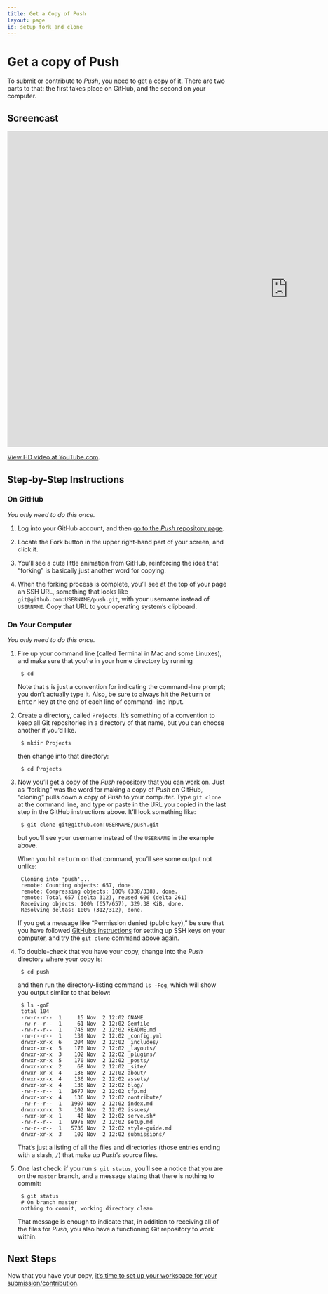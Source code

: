 ```yaml
---
title: Get a Copy of Push
layout: page
id: setup_fork_and_clone
---
```


# Get a copy of Push

To submit or contribute to *Push*, you need to get a copy of it. There are two parts to that: the
first takes place on GitHub, and the second on your computer.

## Screencast

<div class="video-container">
  <iframe width="1280" height="720" src="http://www.youtube.com/embed/OXJAfq3xPVI?rel=0" frameborder="0" allowfullscreen="allowfullscreen"> </iframe>
</div>

[View HD video at YouTube.com](http://www.youtube.com/watch_popup?v=OXJAfq3xPVI&hd=1).

## Step-by-Step Instructions

### On GitHub
*You only need to do this once.*

1. Log into your GitHub account, and then [go to the *Push* repository page](https://github.com/cwcon/push/).

1. Locate the Fork button in the upper right-hand part of your screen, and click it.

1. You’ll see a cute little animation from GitHub, reinforcing the idea that “forking” is basically
   just another word for copying.

1. When the forking process is complete, you’ll see at the top of your page an SSH URL, something
   that looks like `git@github.com:USERNAME/push.git`, with your username instead of `USERNAME`.
   Copy that URL to your operating system’s clipboard.

### On Your Computer
*You only need to do this once.*

1. Fire up your command line (called Terminal in Mac and some Linuxes), and make sure that you’re
   in your home directory by running

        $ cd

   Note that `$` is just a convention for indicating the command-line prompt; you don’t actually
   type it. Also, be sure to always hit the <kbd>Return</kbd> or <kbd>Enter</kbd> key at the
   end of each line of command-line input.

1. Create a directory, called `Projects`. It’s something of a convention to keep all Git
   repositories in a directory of that name, but you can choose another if you’d like.

        $ mkdir Projects

   then change into that directory:

        $ cd Projects

1. Now you’ll get a copy of the *Push* repository that you can work on. Just as “forking” was the
   word for making a copy of *Push* on GitHub, “cloning” pulls down a copy of *Push* to your
   computer. Type `git clone` at the command line, and type or paste in the URL you copied in the
   last step in the GitHub instructions above. It’ll look something like:

        $ git clone git@github.com:USERNAME/push.git

   but you’ll see your username instead of the `USERNAME` in the example above.

   When you hit <kbd>return</kbd> on that command, you’ll see some output not unlike:

        Cloning into 'push'...
        remote: Counting objects: 657, done.
        remote: Compressing objects: 100% (338/338), done.
        remote: Total 657 (delta 312), reused 606 (delta 261)
        Receiving objects: 100% (657/657), 329.38 KiB, done.
        Resolving deltas: 100% (312/312), done.

   If you get a message like “Permission denied (public key),” be sure that you have followed
   [GitHub’s instructions](https://help.github.com/articles/generating-ssh-keys) for setting up SSH
   keys on your computer, and try the `git clone` command above again.

1. To double-check that you have your copy, change into the *Push* directory where your copy is:

        $ cd push

   and then run the directory-listing command `ls -Fog`, which will show you output similar to that
   below:

        $ ls -goF
        total 104
        -rw-r--r--  1     15 Nov  2 12:02 CNAME
        -rw-r--r--  1     61 Nov  2 12:02 Gemfile
        -rw-r--r--  1    745 Nov  2 12:02 README.md
        -rw-r--r--  1    139 Nov  2 12:02 _config.yml
        drwxr-xr-x  6    204 Nov  2 12:02 _includes/
        drwxr-xr-x  5    170 Nov  2 12:02 _layouts/
        drwxr-xr-x  3    102 Nov  2 12:02 _plugins/
        drwxr-xr-x  5    170 Nov  2 12:02 _posts/
        drwxr-xr-x  2     68 Nov  2 12:02 _site/
        drwxr-xr-x  4    136 Nov  2 12:02 about/
        drwxr-xr-x  4    136 Nov  2 12:02 assets/
        drwxr-xr-x  4    136 Nov  2 12:02 blog/
        -rw-r--r--  1   1677 Nov  2 12:02 cfp.md
        drwxr-xr-x  4    136 Nov  2 12:02 contribute/
        -rw-r--r--  1   1907 Nov  2 12:02 index.md
        drwxr-xr-x  3    102 Nov  2 12:02 issues/
        -rwxr-xr-x  1     40 Nov  2 12:02 serve.sh*
        -rw-r--r--  1   9978 Nov  2 12:02 setup.md
        -rw-r--r--  1   5735 Nov  2 12:02 style-guide.md
        drwxr-xr-x  3    102 Nov  2 12:02 submissions/

   That’s just a listing of all the files and directories (those entries ending with a slash, `/`)
   that make up *Push*’s source files.

1. One last check: if you run `$ git status`, you’ll see a notice that you are on the `master`
   branch, and a message stating that there is nothing to commit:

        $ git status
        # On branch master
        nothing to commit, working directory clean

   That message is enough to indicate that, in addition to receiving all of the files for *Push*,
   you also have a functioning Git repository to work within.

## Next Steps

Now that you have your copy,
[it’s time to set up your workspace for your submission/contribution](/learn/branching.html).
